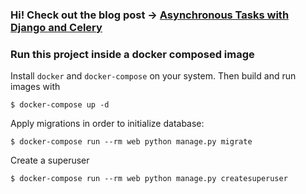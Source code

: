 ### Hi! Check out the blog post -> [Asynchronous Tasks with Django and Celery](https://realpython.com/blog/python/asynchronous-tasks-with-django-and-celery)

### Run this project inside a docker composed image

Install `docker` and `docker-compose` on your system. Then build and run images
with

```
$ docker-compose up -d
```

Apply migrations in order to initialize database:

```
$ docker-compose run --rm web python manage.py migrate
```

Create a superuser

```
$ docker-compose run --rm web python manage.py createsuperuser
```
